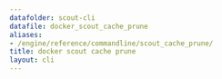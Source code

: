```yaml
---
datafolder: scout-cli
datafile: docker_scout_cache_prune
aliases:
- /engine/reference/commandline/scout_cache_prune/
title: docker scout cache prune
layout: cli
---
```


<!--
此页面是根据 Docker 源代码自动生成的。如果您想建议更改此处显示的文本，请在 GitHub 上的源代码仓库中打开一个工单：

https://github.com/docker/scout-cli
-->
